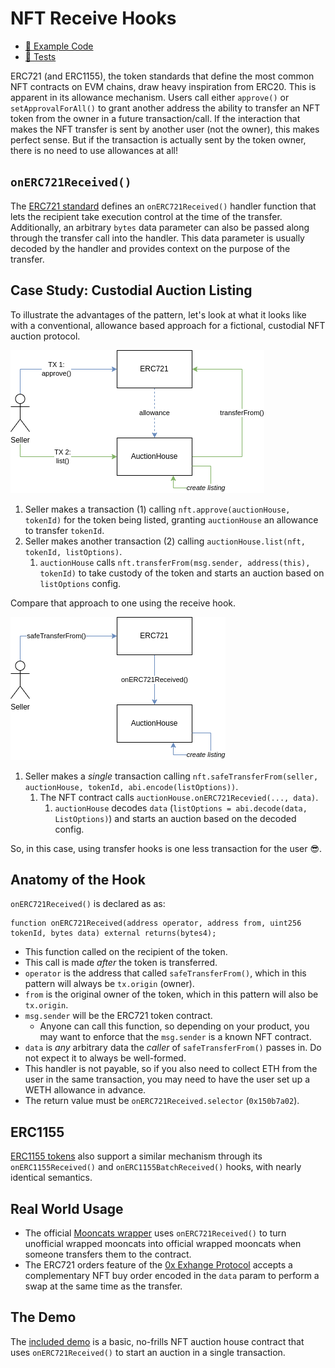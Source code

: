 # NFT Receive Hooks

- [📜 Example Code](./NftReceiveHooksAuction.sol)
- [🐞 Tests](../../test/NftReceiveHooksAuction.t.sol)

ERC721 (and ERC1155), the token standards that define the most common NFT contracts on EVM chains, draw heavy inspiration from ERC20. This is apparent in its allowance mechanism. Users call either `approve()` or `setApprovalForAll()` to grant another address the ability to transfer an NFT token from the owner in a future transaction/call. If the interaction that makes the NFT transfer is sent by another user (not the owner), this makes perfect sense. But if the transaction is actually sent by the token owner, there is no need to use allowances at all!

## `onERC721Received()`
The [ERC721 standard](https://eips.ethereum.org/EIPS/eip-721) defines an `onERC721Received()` handler function that lets the recipient take execution control at the time of the transfer. Additionally, an arbitrary `bytes` data parameter can also be passed along through the transfer call into the handler. This data parameter is usually decoded by the handler and provides context on the purpose of the transfer.

## Case Study: Custodial Auction Listing

To illustrate the advantages of the pattern, let's look at what it looks like with a conventional, allowance based approach for a fictional, custodial NFT auction protocol.

![allowance auction](./allowance-auction.png)

1. Seller makes a transaction (1) calling `nft.approve(auctionHouse, tokenId)` for the token being listed, granting `auctionHouse` an allowance to transfer `tokenId`.
2. Seller makes another transaction (2) calling `auctionHouse.list(nft, tokenId, listOptions)`.
    1. `auctionHouse` calls `nft.transferFrom(msg.sender, address(this), tokenId)` to take custody of the token and starts an auction based on `listOptions` config.

Compare that approach to one using the receive hook.

![hook auction](./hook-auction.png)

1. Seller makes a *single* transaction calling `nft.safeTransferFrom(seller, auctionHouse, tokenId, abi.encode(listOptions))`.
    1. The NFT contract calls `auctionHouse.onERC721Recevied(..., data)`.
        1. `auctionHouse` decodes `data` (`listOptions = abi.decode(data, ListOptions)`) and starts an auction based on the decoded config. 

So, in this case, using transfer hooks is one less transaction for the user 😎.

## Anatomy of the Hook
`onERC721Received()` is declared as as:

```solidity
function onERC721Received(address operator, address from, uint256 tokenId, bytes data) external returns(bytes4);
```

- This function called on the recipient of the token.
- This call is made *after* the token is transferred.
- `operator` is the address that called `safeTransferFrom()`, which in this pattern will always be `tx.origin` (owner).
- `from` is the original owner of the token, which in this pattern will also be `tx.origin`.
- `msg.sender` will be the ERC721 token contract.
    - Anyone can call this function, so depending on your product, you may want to enforce that the `msg.sender` is a known NFT contract.
- `data` is *any* arbitrary data the *caller* of `safeTransferFrom()` passes in. Do not expect it to always be well-formed.
- This handler is not payable, so if you also need to collect ETH from the user in the same transaction, you may need to have the user set up a WETH allowance in advance.
- The return value must be `onERC721Received.selector` (`0x150b7a02`).

## ERC1155
[ERC1155 tokens](https://eips.ethereum.org/EIPS/eip-1155#erc-1155-token-receiver) also support a similar mechanism through its `onERC1155Received()` and `onERC1155BatchReceived()` hooks, with nearly identical semantics.

## Real World Usage
- The official [Mooncats wrapper](https://etherscan.io/address/0xc3f733ca98e0dad0386979eb96fb1722a1a05e69#code) uses `onERC721Received()` to turn unofficial wrapped mooncats into official wrapped mooncats when someone transfers them to the contract.
- The ERC721 orders feature of the [0x Exhange Protocol](https://github.com/0xProject/protocol/blob/development/contracts/zero-ex/contracts/src/features/nft_orders/ERC721OrdersFeature.sol#L462) accepts a complementary NFT buy order encoded in the `data` param to perform a swap at the same time as the transfer. 

## The Demo
The [included demo](./NftReceiveHooksAuction.sol) is a basic, no-frills NFT auction house contract that uses `onERC721Received()` to start an auction in a single transaction.